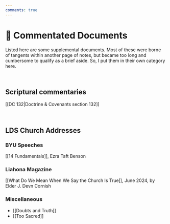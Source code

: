 ```yaml
---
comments: true
---
```

# 💬 Commentated Documents
Listed here are some supplemental documents. Most of these were borne of tangents within another page of notes, but became too long and cumbersome to qualify as a brief aside. So, I put them in their own category here. 

&nbsp;

## Scriptural commentaries
[[DC 132|Doctrine & Covenants section 132]]

&nbsp;

## LDS Church Addresses
### BYU Speeches
[[14 Fundamentals]], Ezra Taft Benson

### Liahona Magazine
[[What Do We Mean When We Say the Church Is True]], June 2024, by Elder J. Devn Cornish

### Miscellaneous
- [[Doubts and Truth]]
- [[Too Sacred]]

